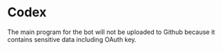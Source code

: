 # Codex
The main program for the bot will not be uploaded to Github because it contains sensitive data including OAuth key.
